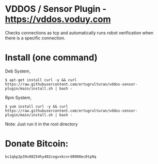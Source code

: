 # VDDOS / Sensor Plugin - https://vddos.voduy.com

Checks connections as tcp and automatically runs robot verification when there is a specific connection. 

# Install (one command)
Deb System,

```
$ apt-get install curl -y && curl https://raw.githubusercontent.com/ertugrulturan/vddos-sensor-plugin/main/install.sh | bash -
```
Rpm System,
```
$ yum install curl -y && curl https://raw.githubusercontent.com/ertugrulturan/vddos-sensor-plugin/main/install.sh | bash -
```

Note: Just run it in the root directory



# Donate Bitcoin: 
```
bc1qkp2p39v88254hy402cegvxkcnrd8908ec0tp9q
```
